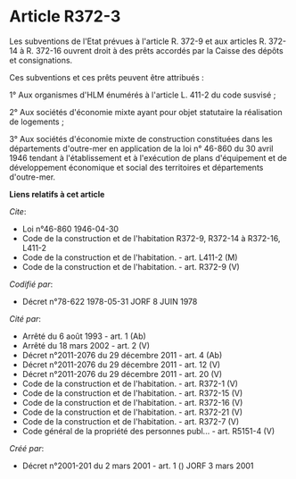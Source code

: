 # Article R372-3

Les subventions de l'Etat prévues à l'article R. 372-9 et aux articles R. 372-14 à R. 372-16 ouvrent droit à des prêts
accordés par la Caisse des dépôts et consignations.

Ces subventions et ces prêts peuvent être attribués :

1° Aux organismes d'HLM énumérés à l'article L. 411-2 du code susvisé ;

2° Aux sociétés d'économie mixte ayant pour objet statutaire la réalisation de logements ;

3° Aux sociétés d'économie mixte de construction constituées dans les départements d'outre-mer en application de la loi n°
46-860 du 30 avril 1946 tendant à l'établissement et à l'exécution de plans d'équipement et de développement économique et
social des territoires et départements d'outre-mer.

**Liens relatifs à cet article**

_Cite_:

  - Loi n°46-860 1946-04-30
  - Code de la construction et de l'habitation R372-9, R372-14 à R372-16, L411-2
  - Code de la construction et de l'habitation. - art. L411-2 (M)
  - Code de la construction et de l'habitation. - art. R372-9 (V)

_Codifié par_:

  - Décret n°78-622 1978-05-31 JORF 8 JUIN 1978

_Cité par_:

  - Arrêté du 6 août 1993 - art. 1 (Ab)
  - Arrêté du 18 mars 2002 - art. 2 (V)
  - Décret n°2011-2076 du 29 décembre 2011 - art. 4 (Ab)
  - Décret n°2011-2076 du 29 décembre 2011 - art. 12 (V)
  - Décret n°2011-2076 du 29 décembre 2011 - art. 20 (V)
  - Code de la construction et de l'habitation. - art. R372-1 (V)
  - Code de la construction et de l'habitation. - art. R372-15 (V)
  - Code de la construction et de l'habitation. - art. R372-16 (V)
  - Code de la construction et de l'habitation. - art. R372-21 (V)
  - Code de la construction et de l'habitation. - art. R372-7 (V)
  - Code général de la propriété des personnes publ... - art. R5151-4 (V)

_Créé par_:

  - Décret n°2001-201 du 2 mars 2001 - art. 1 () JORF 3 mars 2001
